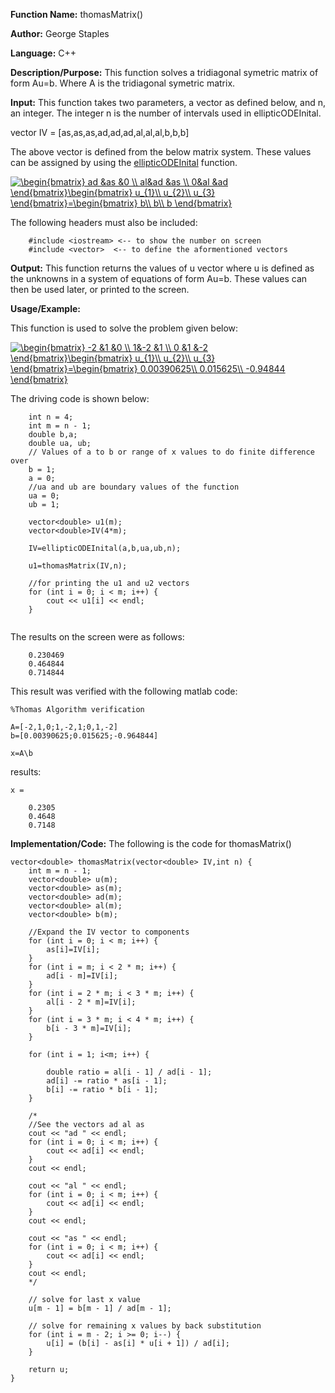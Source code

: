 **Function Name:**          thomasMatrix()

**Author:** George Staples

**Language:** C++

**Description/Purpose:** This function solves a tridiagonal symetric matrix of form Au=b. Where A is the tridiagonal symetric matrix.

**Input:** This function takes two parameters, a vector as defined below, and n, an integer. The integer n is the number of intervals used in ellipticODEInital. 

vector IV = [as,as,as,ad,ad,ad,al,al,al,b,b,b]
	
The above vector is defined from the below matrix system. These values can be assigned by using the [ellipticODEInital]() function.
	
<a href="https://www.codecogs.com/eqnedit.php?latex=\begin{bmatrix}&space;ad&space;&as&space;&0&space;\\&space;al&ad&space;&as&space;\\&space;0&al&space;&ad&space;\end{bmatrix}\begin{bmatrix}&space;u_{1}\\&space;u_{2}\\&space;u_{3}&space;\end{bmatrix}=\begin{bmatrix}&space;b\\&space;b\\&space;b&space;\end{bmatrix}" target="_blank"><img src="https://latex.codecogs.com/gif.latex?\begin{bmatrix}&space;ad&space;&as&space;&0&space;\\&space;al&ad&space;&as&space;\\&space;0&al&space;&ad&space;\end{bmatrix}\begin{bmatrix}&space;u_{1}\\&space;u_{2}\\&space;u_{3}&space;\end{bmatrix}=\begin{bmatrix}&space;b\\&space;b\\&space;b&space;\end{bmatrix}" title="\begin{bmatrix} ad &as &0 \\ al&ad &as \\ 0&al &ad \end{bmatrix}\begin{bmatrix} u_{1}\\ u_{2}\\ u_{3} \end{bmatrix}=\begin{bmatrix} b\\ b\\ b \end{bmatrix}" /></a>
  
The following headers must also be included:
  ```
      #include <iostream> <-- to show the number on screen
      #include <vector>  <-- to define the aformentioned vectors
  ```

**Output:** This function returns the values of u vector where u is defined as the unknowns in a system of equations of form Au=b. These values can then be used later, or printed to the screen.

**Usage/Example:**

This function is used to solve the problem given below:

<a href="https://www.codecogs.com/eqnedit.php?latex=\begin{bmatrix}&space;-2&space;&1&space;&0&space;\\&space;1&-2&space;&1&space;\\&space;0&space;&1&space;&-2&space;\end{bmatrix}\begin{bmatrix}&space;u_{1}\\&space;u_{2}\\&space;u_{3}&space;\end{bmatrix}=\begin{bmatrix}&space;0.00390625\\&space;0.015625\\&space;-0.94844&space;\end{bmatrix}" target="_blank"><img src="https://latex.codecogs.com/gif.latex?\begin{bmatrix}&space;-2&space;&1&space;&0&space;\\&space;1&-2&space;&1&space;\\&space;0&space;&1&space;&-2&space;\end{bmatrix}\begin{bmatrix}&space;u_{1}\\&space;u_{2}\\&space;u_{3}&space;\end{bmatrix}=\begin{bmatrix}&space;0.00390625\\&space;0.015625\\&space;-0.94844&space;\end{bmatrix}" title="\begin{bmatrix} -2 &1 &0 \\ 1&-2 &1 \\ 0 &1 &-2 \end{bmatrix}\begin{bmatrix} u_{1}\\ u_{2}\\ u_{3} \end{bmatrix}=\begin{bmatrix} 0.00390625\\ 0.015625\\ -0.94844 \end{bmatrix}" /></a>

The driving code is shown below:
```
	int n = 4;	
	int m = n - 1;
	double b,a;
	double ua, ub;
	// Values of a to b or range of x values to do finite difference over
	b = 1;
	a = 0;
	//ua and ub are boundary values of the function
	ua = 0;
	ub = 1;
		
	vector<double> u1(m);
	vector<double>IV(4*m);
		
	IV=ellipticODEInital(a,b,ua,ub,n);
	
	u1=thomasMatrix(IV,n);
	
	//for printing the u1 and u2 vectors
	for (int i = 0; i < m; i++) {
		cout << u1[i] << endl;
	}
	
```

The results on the screen were as follows:

```
	0.230469
	0.464844
	0.714844

```
This result was verified with the following matlab code:
```
%Thomas Algorithm verification

A=[-2,1,0;1,-2,1;0,1,-2]
b=[0.00390625;0.015625;-0.964844]

x=A\b
```
results:
```
x =

    0.2305
    0.4648
    0.7148
```


**Implementation/Code:** The following is the code for thomasMatrix()
```
vector<double> thomasMatrix(vector<double> IV,int n) {
	int m = n - 1;
	vector<double> u(m);
	vector<double> as(m);
	vector<double> ad(m);
	vector<double> al(m);
	vector<double> b(m);

	//Expand the IV vector to components
	for (int i = 0; i < m; i++) {
		as[i]=IV[i];
	}
	for (int i = m; i < 2 * m; i++) {
		ad[i - m]=IV[i];
	}
	for (int i = 2 * m; i < 3 * m; i++) {
		al[i - 2 * m]=IV[i];
	}
	for (int i = 3 * m; i < 4 * m; i++) {
		b[i - 3 * m]=IV[i];
	}
	
	for (int i = 1; i<m; i++) {

		double ratio = al[i - 1] / ad[i - 1];
		ad[i] -= ratio * as[i - 1];
		b[i] -= ratio * b[i - 1];
	}

	/*
	//See the vectors ad al as
	cout << "ad " << endl;
	for (int i = 0; i < m; i++) {
		cout << ad[i] << endl;
	}
	cout << endl;

	cout << "al " << endl;
	for (int i = 0; i < m; i++) {
		cout << ad[i] << endl;
	}
	cout << endl;

	cout << "as " << endl;
	for (int i = 0; i < m; i++) {
		cout << ad[i] << endl;
	}
	cout << endl;
	*/

	// solve for last x value
	u[m - 1] = b[m - 1] / ad[m - 1];

	// solve for remaining x values by back substitution
	for (int i = m - 2; i >= 0; i--) {
		u[i] = (b[i] - as[i] * u[i + 1]) / ad[i];
	}

	return u;
}
```
